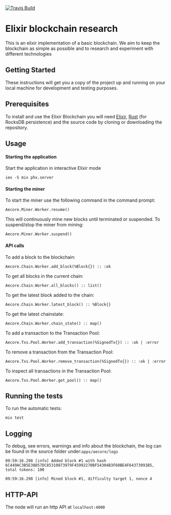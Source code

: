 [![Travis Build](https://travis-ci.org/aeternity/elixir-research.svg?branch=master)](https://travis-ci.org/aeternity/elixir-research)

# **Elixir blockchain research**

This is an elixir implementation of a basic blockchain. We aim to keep the blockchain as simple as possible and to research and experiment with different technologies

## Getting Started

These instructions will get you a copy of the project up and running on your local machine for development and testing purposes.

## Prerequisites

To install and use the Elixir Blockchain you will need [Elixir](https://elixir-lang.org/install.html), [Rust](https://www.rust-lang.org/install.html) (for RocksDB persistence) and the source code by cloning or downloading the repository.

## Usage
#### **Starting the application**
Start the application in interactive Elixir mode

`iex -S mix phx.server`

#### **Starting the miner**
To start the miner use the following command in the command prompt:

`Aecore.Miner.Worker.resume()`

This will continuously mine new blocks until terminated or suspended.
To suspend/stop the miner from mining:

`Aecore.Miner.Worker.suspend() `

#### **API calls**
To add a block to the blockchain:

`Aecore.Chain.Worker.add_block(%Block{}) :: :ok`

To get all blocks in the current chain:

`Aecore.Chain.Worker.all_blocks() :: list()`

To get the latest block added to the chain:

`Aecore.Chain.Worker.latest_block() :: %Block{}`

To get the latest chainstate:

`Aecore.Chain.Worker.chain_state() :: map()`

To add a transaction to the Transaction Pool:

`Aecore.Txs.Pool.Worker.add_transaction(%SignedTx{}) :: :ok | :error`

To remove a transaction from the Transaction Pool:

`Aecore.Txs.Pool.Worker.remove_transaction(%SignedTx{}) :: :ok | :error`

To inspect all transactions in the Transaction Pool:

`Aecore.Txs.Pool.Worker.get_pool() :: map() `

## Running the tests

To run the automatic tests:

`mix test`

## Logging

To debug, see errors, warnings and info about the blockchain,
the log can be found in the source folder under:`apps/aecore/logs`

`09:59:16.298 [info] Added block #1 with hash 6C449AC3B5E38857DC85310873979F45992270BF54304B3F60BE4F64373991B5, total tokens: 100 `

`09:59:16.298 [info] Mined block #1, difficulty target 1, nonce 4`

## HTTP-API

The node will run an http API at `localhost:4000`
